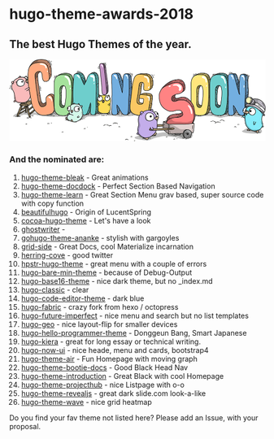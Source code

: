 # hugo-theme-awards-2018

## The best Hugo Themes of the year.  
  
  
![coming soon](COMING_SOON_GOPHER.png)
### And the nominated are:

1. [hugo-theme-bleak](https://github.com/Zenithar/hugo-theme-bleak) - Great animations  
1. [hugo-theme-docdock](https://github.com/vjeantet/hugo-theme-docdock) - Perfect Section Based Navigation  
1. [hugo-theme-learn](https://github.com/matcornic/hugo-theme-learn) - Great Section Menu grav based, super source code with copy function  
1. [beautifulhugo](https://github.com/halogenica/beautifulhugo) - Origin of LucentSpring  
1. [cocoa-hugo-theme](https://github.com/nishanths/cocoa-hugo-theme) - Let's have a look  
1. [ghostwriter](https://github.com/jbub/ghostwriter) -   
1. [gohugo-theme-ananke](https://github.com/budparr/gohugo-theme-ananke) - stylish with gargoyles  
1. [grid-side](https://github.com/chipsenkbeil/grid-side) - Great Docs, cool Materialize incarnation 
1. [herring-cove](https://github.com/spf13/herring-cove) - good twitter  
1. [hpstr-hugo-theme](https://github.com/dldx/hpstr-hugo-theme) - great menu with a couple of errors  
1. [hugo-bare-min-theme](https://github.com/kaushalmodi/hugo-bare-min-theme) - because of Debug-Output  
1. [hugo-base16-theme](https://github.com/htdvisser/hugo-base16-theme) - nice dark theme, but no _index.md  
1. [hugo-classic](https://github.com/goodroot/hugo-classic) - clear   
1. [hugo-code-editor-theme](https://github.com/aubm/hugo-code-editor-theme) - dark blue  
1. [hugo-fabric](https://github.com/wd/hugo-fabric) - crazy fork from hexo / octopress  
1. [hugo-future-imperfect](https://github.com/jpescador/hugo-future-imperfect) - nice menu and search but no list templates  
1. [hugo-geo](https://github.com/alexurquhart/hugo-geo) - nice layout-flip for smaller devices  
1. [hugo-hello-programmer-theme](https://github.com/lubang/hugo-hello-programmer-theme) - Donggeun Bang, Smart Japanese  
1. [hugo-kiera](https://github.com/avianto/hugo-kiera) - great for long essay or technical writing.
1. [hugo-now-ui](https://github.com/cboettig/hugo-now-ui) - nice heade, menu and cards, bootstrap4  
1. [hugo-theme-air](https://github.com/syui/hugo-theme-air) - Fun Homepage with moving graph  
1. [hugo-theme-bootie-docs](https://github.com/progrhyme/hugo-theme-bootie-docs) - Good Black Head Nav  
1. [hugo-theme-introduction](https://github.com/hivickylai/hugo-theme-introduction) - Great Black with cool Homepage   
1. [hugo-theme-projecthub](https://github.com/vjeantet/hugo-theme-projecthub) - nice Listpage with o-o  
1. [hugo-theme-revealjs](https://github.com/RealOrangeOne/hugo-theme-revealjs) - great dark slide.com look-a-like  
1. [hugo-theme-wave](https://github.com/syui/hugo-theme-wave) - nice grid heatmap  
  
Do you find your fav theme not listed here? Please add an Issue, with your proposal.


